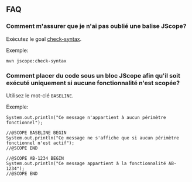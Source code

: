 FAQ
---

### Comment m'assurer que je n'ai pas oublié une balise JScope?

Exécutez le goal [check-syntax](./check-syntax-mojo.html).

Exemple:

    mvn jscope:check-syntax


### Comment placer du code sous un bloc JScope afin qu'il soit exécuté uniquement si aucune fonctionnalité n'est scopée?

Utilisez le mot-clé `BASELINE`.

Exemple:

    System.out.println("Ce message n'appartient à aucun périmètre fonctionnel");

    //@SCOPE BASELINE BEGIN
    System.out.println("Ce message ne s'affiche que si aucun périmètre fonctionnel n'est actif");
    //@SCOPE END

    //@SCOPE AB-1234 BEGIN
    System.out.println("Ce message appartient à la fonctionnalité AB-1234");
    //@SCOPE END

